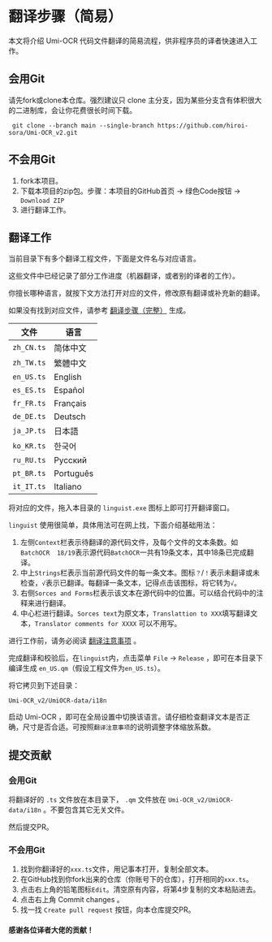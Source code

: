 # 翻译步骤（简易）

本文将介绍 Umi-OCR 代码文件翻译的简易流程，供非程序员的译者快速进入工作。

## 会用Git

请先fork或clone本仓库。强烈建议只 clone 主分支，因为某些分支含有体积很大的二进制库，会让你花费很长时间下载。

```
 git clone --branch main --single-branch https://github.com/hiroi-sora/Umi-OCR_v2.git
```

## 不会用Git

1. fork本项目。
2. 下载本项目的zip包。步骤：本项目的GitHub首页 → 绿色Code按钮 → `Download ZIP`
3. 进行翻译工作。

## 翻译工作

当前目录下有多个翻译工程文件，下面是文件名与对应语言。

这些文件中已经记录了部分工作进度（机器翻译，或者别的译者的工作）。

你擅长哪种语言，就按下文方法打开对应的文件，修改原有翻译或补充新的翻译。

如果没有找到对应文件，请参考 [翻译步骤（完整）](翻译步骤（完整）.md) 生成。

| 文件       | 语言      |
| ---------- | --------- |
| `zh_CN.ts` | 简体中文  |
| `zh_TW.ts` | 繁體中文  |
| `en_US.ts` | English   |
| `es_ES.ts` | Español   |
| `fr_FR.ts` | Français  |
| `de_DE.ts` | Deutsch   |
| `ja_JP.ts` | 日本語    |
| `ko_KR.ts` | 한국어    |
| `ru_RU.ts` | Русский   |
| `pt_BR.ts` | Português |
| `it_IT.ts` | Italiano  |

将对应的文件，拖入本目录的 `linguist.exe` 图标上即可打开翻译窗口。

`linguist` 使用很简单，具体用法可在网上找，下面介绍基础用法：

1. 左侧`Context`栏表示待翻译的源代码文件，及每个文件的文本条数。如`BatchOCR  18/19`表示源代码`BatchOCR`一共有19条文本，其中18条已完成翻译。
2. 中上`Strings`栏表示当前源代码文件的每一条文本。图标`？`/`！`表示未翻译或未检查，`√`表示已翻译。每翻译一条文本，记得点击该图标，将它转为`√`。
3. 右侧`Sorces and Forms`栏表示该文本在源代码中的位置。可以结合代码中的注释来进行翻译。
4. 中心栏进行翻译。`Sorces text`为原文本，`Translattion to XXX`填写翻译文本，`Translator comments for XXXX` 可以不用写。

进行工作前，请务必阅读 [翻译注意事项](翻译注意事项.md) 。


完成翻译和校验后，在`linguist`内，点击菜单 `File` → `Release` ，即可在本目录下编译生成 `en_US.qm`（假设工程文件为`en_US.ts`）。

将它拷贝到下述目录：

```
Umi-OCR_v2/UmiOCR-data/i18n
```

启动 Umi-OCR ，即可在全局设置中切换该语言。请仔细检查翻译文本是否正确，尺寸是否合适。可按照`翻译注意事项`的说明调整字体缩放系数。

## 提交贡献

### 会用Git

将翻译好的 `.ts` 文件放在本目录下， `.qm` 文件放在 `Umi-OCR_v2/UmiOCR-data/i18n` 。不要包含其它无关文件。

然后提交PR。

### 不会用Git

1. 找到你翻译好的`xxx.ts`文件，用记事本打开，复制全部文本。
2. 在GitHub找到你fork出来的仓库（你账号下的仓库），打开相同的`xxx.ts`。
3. 点击右上角的铅笔图标`Edit`。清空原有内容，将第4步复制的文本粘贴进去。
4. 点击右上角 Commit changes 。
5. 找一找 `Create pull request` 按钮，向本仓库提交PR。

#### 感谢各位译者大佬的贡献！